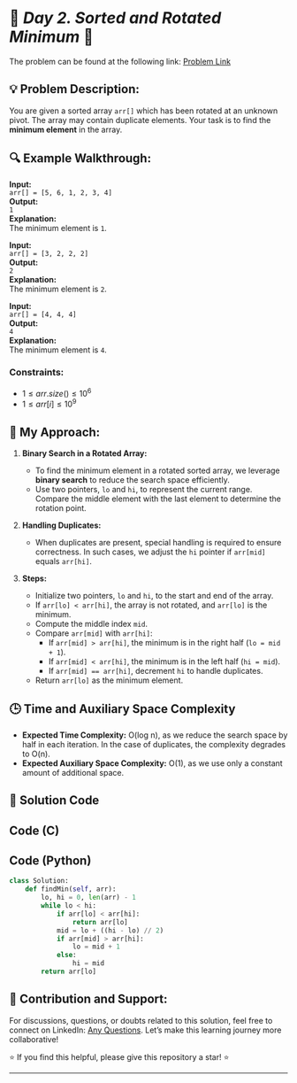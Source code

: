 
# 🚀 _Day 2. Sorted and Rotated Minimum_ 🧠

The problem can be found at the following link: [Problem Link](https://www.geeksforgeeks.org/batch/gfg-160-problems/track/searching-gfg-160/problem/minimum-element-in-a-sorted-and-rotated-array3611)

## 💡 **Problem Description:**

You are given a sorted array `arr[]` which has been rotated at an unknown pivot. The array may contain duplicate elements. Your task is to find the **minimum element** in the array.

## 🔍 **Example Walkthrough:**

**Input:**  
`arr[] = [5, 6, 1, 2, 3, 4]`  
**Output:**  
`1`  
**Explanation:**  
The minimum element is `1`.

**Input:**  
`arr[] = [3, 2, 2, 2]`  
**Output:**  
`2`  
**Explanation:**  
The minimum element is `2`.

**Input:**  
`arr[] = [4, 4, 4]`  
**Output:**  
`4`  
**Explanation:**  
The minimum element is `4`.

### Constraints:

- $`1 ≤ arr.size() ≤ 10^6`$
- $`1 ≤ arr[i] ≤ 10^9`$

## 🎯 **My Approach:**

1. **Binary Search in a Rotated Array:**

   - To find the minimum element in a rotated sorted array, we leverage **binary search** to reduce the search space efficiently.
   - Use two pointers, `lo` and `hi`, to represent the current range. Compare the middle element with the last element to determine the rotation point.

2. **Handling Duplicates:**

   - When duplicates are present, special handling is required to ensure correctness. In such cases, we adjust the `hi` pointer if `arr[mid]` equals `arr[hi]`.

3. **Steps:**
   - Initialize two pointers, `lo` and `hi`, to the start and end of the array.
   - If `arr[lo] < arr[hi]`, the array is not rotated, and `arr[lo]` is the minimum.
   - Compute the middle index `mid`.
   - Compare `arr[mid]` with `arr[hi]`:
     - If `arr[mid] > arr[hi]`, the minimum is in the right half (`lo = mid + 1`).
     - If `arr[mid] < arr[hi]`, the minimum is in the left half (`hi = mid`).
     - If `arr[mid] == arr[hi]`, decrement `hi` to handle duplicates.
   - Return `arr[lo]` as the minimum element.

## 🕒 **Time and Auxiliary Space Complexity**

- **Expected Time Complexity:** O(log n), as we reduce the search space by half in each iteration. In the case of duplicates, the complexity degrades to O(n).
- **Expected Auxiliary Space Complexity:** O(1), as we use only a constant amount of additional space.

## 📝 **Solution Code**

## Code (C)

## Code (Python)

```python
class Solution:
    def findMin(self, arr):
        lo, hi = 0, len(arr) - 1
        while lo < hi:
            if arr[lo] < arr[hi]:
                return arr[lo]
            mid = lo + ((hi - lo) // 2)
            if arr[mid] > arr[hi]:
                lo = mid + 1
            else:
                hi = mid
        return arr[lo]
```

## 🎯 **Contribution and Support:**

For discussions, questions, or doubts related to this solution, feel free to connect on LinkedIn: [Any Questions](https://www.linkedin.com/in/abhay-valand-4aa92723a/). Let’s make this learning journey more collaborative!

⭐ If you find this helpful, please give this repository a star! ⭐

---

